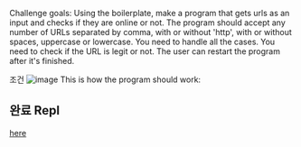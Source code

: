 Challenge goals:
Using the boilerplate, make a program that gets urls as an input and checks if they are online or not.
The program should accept any number of URLs separated by comma, with or without 'http', with or without spaces, uppercase or lowercase. You need to handle all the cases.
You need to check if the URL is legit or not.
The user can restart the program after it's finished.

조건
![image]("https://nomad-coders-assets.s3.amazonaws.com/media/public/django-summernote/2020-04-15/3988e833-e1e3-4ac6-8670-a902c469caad.gif")
This is how the program should work:

## 완료 Repl

[here]("https://repl.it/@HaYoung1/Day-Four-Blueprint-1")
